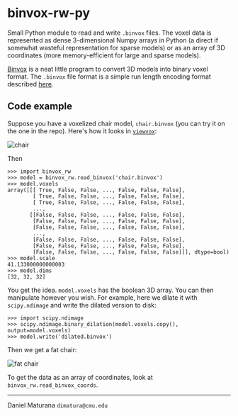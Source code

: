 # binvox-rw-py

Small Python module to read and write `.binvox` files. The voxel data is
represented as dense 3-dimensional Numpy arrays in Python (a direct if somewhat
wasteful representation for sparse models) or as an array of 3D coordinates
(more memory-efficient for large and sparse models).

[Binvox](http://www.cs.princeton.edu/~min/binvox/) is a neat little program to
convert 3D models into binary voxel format. The `.binvox` file format is a
simple run length encoding format described
[here](http://www.cs.princeton.edu/~min/binvox/binvox.html).

## Code example

Suppose you have a voxelized chair model, `chair.binvox` (you can try it on the
one in the repo).  Here's how it looks in
[`viewvox`](http://www.cs.princeton.edu/~min/viewvox/):

![chair](https://github.com/downloads/dimatura/binvox-rw-py/chair.png)

Then

    >>> import binvox_rw
    >>> model = binvox_rw.read_binvox('chair.binvox')
    >>> model.voxels
    array([[[ True, False, False, ..., False, False, False],
            [ True, False, False, ..., False, False, False],
            [ True, False, False, ..., False, False, False],
            ..., 
           [[False, False, False, ..., False, False, False],
            [False, False, False, ..., False, False, False],
            [False, False, False, ..., False, False, False],
            ..., 
            [False, False, False, ..., False, False, False],
            [False, False, False, ..., False, False, False],
            [False, False, False, ..., False, False, False]]], dtype=bool)
    >>> model.scale
    41.133000000000003
    >>> model.dims
    [32, 32, 32]

You get the idea. `model.voxels` has the boolean 3D array. You can then
manipulate however you wish. For example, here we dilate it with
`scipy.ndimage` and write the dilated version to disk:

    >>> import scipy.ndimage 
    >>> scipy.ndimage.binary_dilation(model.voxels.copy(), output=model.voxels)
    >>> model.write('dilated.binvox')

Then we get a fat chair:

![fat chair](http://github.com/downloads/dimatura/binvox-rw-py/fat_chair.png)

To get the data as an array of coordinates, look at `binvox_rw.read_binvox_coords`. 

--- 

Daniel Maturana
`dimatura@cmu.edu`
